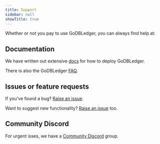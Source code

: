 ```yaml
---
title: Support
sidebar: null
showTitle: true
---
```


Whether or not you pay to use GoDBLedger, you can always find help at:

## Documentation

We have written out extensive [docs](/docs) for how to deploy GoDBLedger.

There is also the GoDBLedger [FAQ](/faq).

## Issues or feature requests

If you've found a bug? [Raise an issue](https://github.com/darcys22/godbledger/issues).

Want to suggest new functionality? [Raise an issue](https://github.com/darcys22/godbledger/issues) too.

## Community Discord

For urgent isses, we have a [Community Discord](https://discord.gg/xHFufYC) group.

